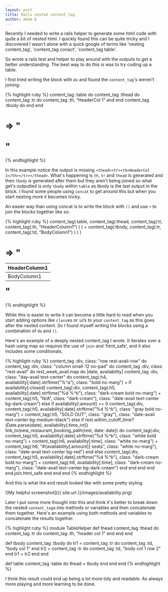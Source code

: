 ```yaml
---
layout: post
title: Rails nested content_tag
author: Adam D
---
```


Recently I needed to write a rails helper to generate some html code with quite a bit of nested html. I quickly found this can be quite tricky and I discovered I wasn't alone with a quick google of terms like 'nesting content_tag', 'content_tag conact', 'content_tag table'.

So wrote a rails test and helper to play around with the outputs to get a better understanding. The best way to do this is was to try coding up a table.

I first tried writing the block with `do` and found the `content_tag`'s weren't joining:

{% highlight ruby %}
content_tag :table do
  content_tag :thead do
    content_tag :tr do
      content_tag :th, “HeaderCol 1”
    end
  end
  content_tag :tbody do
  end
end
# => "<table><tbody></tbody></table>"
{% endhighlight %}

In this example notice the output is missing `<thead><tr><th>HeaderCol 1</th></tr></thead>`. What's happening is `th`, `tr` and `thead` is generated and then `tbody` is generated after them but they aren't being joined so what get's outputted is only `tbody` within `table` as tbody is the last output in the block. I found some people using `concat` to get around this but when you start nesting more it becomes tricky.

An easier way than using concat is to write the block with `()` and use `+` to join the blocks together like so:

{% highlight ruby %}
content_tag(:table,
  content_tag(:thead,
    content_tag(:tr,
      content_tag(:th, “HeaderColumn1”)
    )
  ) +
  content_tag(:tbody,
    content_tag(:tr,
      content_tag(:td, “BodyColumn1”)
    )
  )
)
# => "<table><thead><tr><th>HeaderColumn1</th></tr></thead><tbody><tr><td>BodyColumn1</td></tr></tbody></table>"
{% endhighlight %}

While this is easier to write it can become a little hard to read when you start adding options like `class`es or `id`’s to your `content_tag` as this goes after the nested content. So I found myself writing the blocks using a combination of `do` and `()`.

Here's an example of a deeply nested content_tag I wrote. It iterates over a hash using map so requires the use of `join` and 'html_safe', and it also includes some conditionals.

{% highlight ruby %}
content_tag :div, class: "row rest-avail-row" do
  content_tag :div, class: "column small-12 no-pad" do
    content_tag :div, class: "rest-avail" do
      rest_week_avail.map do |date, availability|
        content_tag :div, class: "day-avail text-center" do
          content_tag(:h4, availability[:date].strftime("%^a"), class: "bold no-marg") +
          if availability[:closed]
            content_tag(:div,
              content_tag(:h5, availability[:date].strftime("%d %^b"), class: "dark-cream bold no-marg") +
              content_tag(:h5, "N/A", class: "dark-cream"),
            class: "date-avail text-center bg-dark-cream")
          else
            if availability[:amount] == 0
              content_tag(:div,
                content_tag(:h5, availability[:date].strftime("%d %^b"), class: "gray bold no-marg") +
                content_tag(:h5, "SOLD OUT", class: "gray"),
              class: "date-avail text-center bg-medium-black")
            else
              if rest.within_cutoff_time?(Date.parse(date), availability[:time_int])
                link_to(new_restaurant_booking_path(rest, date: date)) do
                  content_tag(:div,
                    content_tag(:h5, availability[:date].strftime("%d %^b"), class: "white bold no-marg") +
                    content_tag(:h6, availability[:time], class: "white no-marg") +
                    content_tag(:h6, "#{availability[:amount]} seats", class: "white no-marg"),
                  class: "date-avail text-center bg-red")
                end
              else
                content_tag(:div,
                  content_tag(:h5, availability[:date].strftime("%d %^b"), class: "dark-cream bold no-marg") +
                  content_tag(:h6, availability[:time], class: "dark-cream no-marg"),
                class: "date-avail text-center bg-dark-cream")
              end
            end
          end
        end
      end.join.html_safe
    end
  end
end
{% endhighlight %}

And this is what the end result looked like with some pretty styling.

![My helpful screenshot]({{ site.url }}/images/availability.png)

Later I put some more thought into this and think it's better to break down the nested `content_tag`s into methods or variables and then concatenate them together. Here's an example using both methods and variables to concatenate the results together.

{% highlight ruby %}
module TableHelper
  def thead
    content_tag :thead do
      content_tag :tr do
        content_tag :th, "header col 1"
      end
    end
  end

  def tbody
    content_tag :tbody do
      tr1 = content_tag :tr do
        content_tag :td, "body col 1"
      end
      tr2 = content_tag :tr do
        content_tag :td, "body col 1 row 2"
      end
      tr1 + tr2
    end
  end

  def table
    content_tag :table do
      thead + tbody
    end
  end
end
{% endhighlight %}

I think this result could end up being a lot more tidy and readable. As always more playing and more learning to be done.
